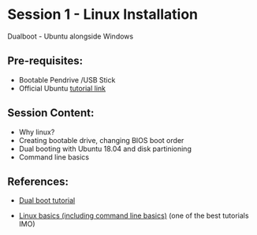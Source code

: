 # Session 1 - Linux Installation 
Dualboot - Ubuntu alongside Windows

## Pre-requisites:
- Bootable Pendrive /USB Stick
- Official Ubuntu [tutorial link](https://tutorials.ubuntu.com/tutorial/tutorial-create-a-usb-stick-on-ubuntu#0)

## Session Content:
- Why linux?
- Creating bootable drive, changing BIOS boot order
- Dual booting with Ubuntu 18.04 and disk partinioning
- Command line basics

## References:
- [Dual boot tutorial](https://www.itzgeek.com/how-tos/linux/ubuntu-how-tos/how-to-install-ubuntu-18-04-alongside-with-windows-10-or-8-in-dual-boot.html)

- [Linux basics (including command line basics)](https://linuxjourney.com)
(one of the best tutorials IMO)
